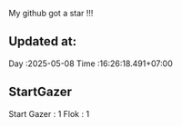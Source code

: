 My github got a star !!!
## Updated at:
  Day  :2025-05-08
Time :16:26:18.491+07:00
## StartGazer
Start Gazer : 1
Flok : 1